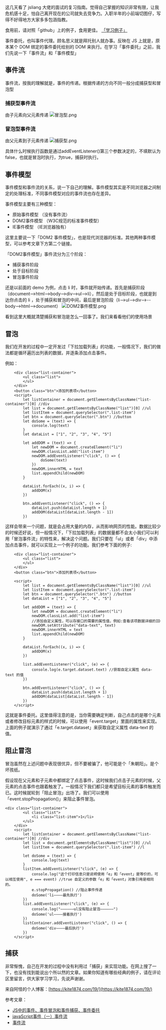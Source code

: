 这几天看了 jsliang 大佬的面试的复习指南。觉得自己掌握的知识非常有限，让我危机感十足，怕自己离开现在的公司就失去竞争力。入职半年的小前端切图仔，写得不好得地方大家多多包涵指教。

食用前，请对照「github」上的例子，食用更佳。 [「学习例子」](https://github.com/KiteWorld/document-library/tree/master/JavaScript/%E4%BA%8B%E4%BB%B6%E6%B5%81)

事件委托，也叫事件代理。顾名思义就是拜托别人就办事。反映在 JS 上就是，原本某个 DOM 绑定的事件委托给别的 DOM 来执行。在学习「事件委托」之前，我们先说一下「事件流」和「事件模型」
## 事件流
事件流，按我的理解就是，事件的传递。根据传递的方向不同一般分成捕获型和冒泡型
### 捕获型事件流
由子元素向父元素传递
![冒泡型.png][1]

### 冒泡型事件流
由父元素到子元素传递
![捕获型.png][2]

具体什么时候执行函数是通过addEventListener()第三个参数决定的，不填默认为false，也就是冒泡时执行，为true，捕获时执行。

## 事件模型
事件模型和事件流的关系，说一下自己的理解。事件模型其实是不同浏览器之间制定的处理标准，不同事件模型对应的事件流也存在差异。

事件模型主要有三种模型：
 - 原始事件模型 （没有事件流）
 - DOM2事件模型 （W3C规范的标准事件模型）
 - IE事件模型 （IE浏览器独有）

这里主要说一下「DOM2 事件模型」，也是现代浏览器的标准。其他两种事件模型，可以参考文章下方第二个链接。

「DOM2事件模型」事件流分为三个阶段：
 - 捕获事件阶段
 - 处于目标阶段
 - 冒泡事件阶段

 还是以前面的 demo 为例，点击 li 时，事件就开始传递。首先是捕获阶段（document-->html-->body-->div-->ul-->li），然后是处于目标阶段，也就是到达你点击的 li ，处于捕获和冒泡的中间，最后是冒泡阶段（li-->ul-->div-->--body-->html-->document）
 ![DOM2事件模型.png][3]

看到这里大概就清楚捕获和冒泡是怎么一回事了。我们来看看他们的使用场景

## 冒泡

我们在开发的过程中一定开发过「下拉加载列表」的功能，一般情况下，我们的做法都是循环遍历出列表的数据，并逐条添加点击事件。

例如：

```
	<div class="list-container">
		<ul class="list">
		</ul>
	</div>
	<button class="btn">添加列表项</button>
	<script>
		let listContainer = document.getElementsByClassName("list-container")[0] //div
		let list = document.getElementsByClassName("list")[0] //ul
		let listItem = document.querySelector(".list-item")
		let btn = document.querySelector(".btn") //button
		let doSome = (text) => {
			console.log(text)
		}
		let dataList = ["1", "2", "3", "4", "5"]

		let addDOM = (text) => {
			let newDOM = document.createElement("li")
			newDOM.classList.add("list-item")
			newDOM.addEventListener("click", () => {
				doSome(text)
			})
			newDOM.innerHTML = text
			list.appendChild(newDOM)
		}

		dataList.forEach((x, i) => {
			addDOM(x)
		})

		btn.addEventListener("click", () => {
			dataList.push(dataList.length + 1)
			addDOM(dataList[dataList.length - 1])
		})
```

这样会带来一个问题，就是会占用大量的内存，从而影响网页的性能。数据比较少的时候还好说，但一般情况下，「下拉加载列表」的数据量都不会太小我们可以利用「冒泡事件流」的特性来，解决这个问题。我们只要在「ul」或者「div」中添加点击事件，就可以实现上一个例子的功能。我们参考下面的例子:

```
    <div class="list-container">
		<ul class="list">
		</ul>
	</div>
	<button class="btn">添加列表项</button>
	
	<script>
		let list = document.getElementsByClassName("list")[0] //ul
		let listItem = document.querySelector(".list-item")
		let btn = document.querySelector(".btn") //button
		let dataList = ["1", "2", "3", "4", "5"]

		let addDOM = (text) => {
			let newDOM = document.createElement("li")
			newDOM.classList.add("list-item")
			//添加自定义属性，可以存接口的需要的属性值，例如:查看该项数据详细的ID
			newDOM.setAttribute("data-text", text) 
			newDOM.innerHTML = text
			list.appendChild(newDOM)
		}

		dataList.forEach((x, i) => {
			addDOM(x)
		})

		list.addEventListener("click", (e) => {
			console.log(e.target.dataset.text) //获取自定义属性 data-text 的值
		})

		btn.addEventListener("click", () => {
			dataList.push(dataList.length + 1)
			addDOM(dataList[dataList.length - 1])
		})
	</script>
```

这就是事件委托。这里值得注意的是，当你需要确定判断，自己点击的是哪个元素或者修改目标元素的样式的时候，可以使用「event.target」里面的属性来实现。上面的例子就演示了通过「e.target.dataset」来获取自定义属性 data-text 的值。

## 阻止冒泡

冒泡虽然在上述问题中表现很优异，但不要被骗了，他可能是个「朱朝阳」。是个坏孩纸。

假设现在父元素和子元素中都绑定了点击事件，这时候我们点击子元素的时候，父元素的点击事件也跟着触发了。一般情况下我们都只是希望目标元素的事件触发而已。这时候就轮到「阻止冒泡」出场了。我们可以使用「event.stopPropagation()」来阻止事件冒泡。

```
<div class="list-container">
		<ul class="list">
			<li class="list-item">1</li>
		</ul>
	</div>
	<script>
		let listContainer = document.getElementsByClassName("list-container")[0] //div
		let list = document.getElementsByClassName("list")[0] //ul
		let listItem = document.querySelector(".list-item") //l

		let doSome = (text) => {
			console.log(text)
		}
		listItem.addEventListener("click", (e) => {
			console.log("这个打印信息只是说明使用「e」和「event」是等价的，可以相互使用", e === event) //true 自定义的参数「e」和「event」对象引用是相同的。
			e.stopPropagation() //阻止事件传递
			doSome('li————最先执行')
		})
		list.addEventListener("click", (e) => {
			console.log("——————ul没有阻止冒泡——————")
			doSome('ul————接着执行')
		})
		listContainer.addEventListener("click", () => {
			doSome('div————最后执行')
		})
	</script>
```


## 捕获

非常惭愧，自己在开发的过程中没有利用过「捕获」来实现功能。在网上搜了一下，也没有找到能说出个所以然的文章。如果你知道有哪些经典的例子，请在评论区里留言，供大家学习学习，先说声谢谢。

来自阿怪的个人博客：[https://kite1874.com/19/](https://kite1874.com/19/)

参考文章：

 - [JS中的事件、事件冒泡和事件捕获、事件委托](https://www.cnblogs.com/leftJS/p/10948138.html)<br>
 - [javaScript事件（一）事件流](https://www.cnblogs.com/starof/p/4066381.html)<br>
 - [事件流](https://github.com/LiangJunrong/document-library/blob/master/%E7%B3%BB%E5%88%97-%E9%9D%A2%E8%AF%95%E8%B5%84%E6%96%99/JavaScript/%E5%9F%BA%E7%A1%80.md#%E4%BA%94-%E4%BA%8B%E4%BB%B6%E6%B5%81)


[1]: https://github.com/KiteWorld/document-library/blob/master/JavaScript/%E4%BA%8B%E4%BB%B6%E6%B5%81/images/%E5%86%92%E6%B3%A1%E5%9E%8B.png
[2]: https://github.com/KiteWorld/document-library/blob/master/JavaScript/%E4%BA%8B%E4%BB%B6%E6%B5%81/images/%E5%86%92%E6%B3%A1%E5%9E%8B.png
[3]: https://github.com/KiteWorld/document-library/blob/master/JavaScript/%E4%BA%8B%E4%BB%B6%E6%B5%81/images/DOM2%E4%BA%8B%E4%BB%B6%E6%A8%A1%E5%9E%8B.png